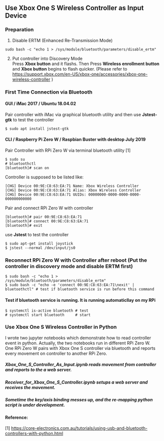 ## Use Xbox One S Wireless Controller as Input Device
### Preparation
1) Disable ERTM (Enhanced Re-Transmission Mode)
```
sudo bash -c "echo 1 > /sys/module/bluetooth/parameters/disable_ertm"
```
2) Put controller into Discovery Mode <br>
Press <b>Xbox button</b> and it flashs. Then Press <b>Wireless enrollment button</b> and <b>Xbox button</b> begins to flash quicker. (Please refer to https://support.xbox.com/en-US/xbox-one/accessories/xbox-one-wireless-controller )
### First Time Connection via Bluetooth
#### GUI / iMac 2017 / Ubuntu 18.04.02
Pair controller with iMac via graphical bluetooth utility and then use <b>Jstest-gtk</b> to test the controller 
```
$ sudo apt install jstest-gtk 
```
#### CLI / Raspberry Pi Zero W / Raspbian Buster with desktop July 2019
Pair Controller with RPi Zero W via terminal bluetooth utility [1]
```
$ sudo su
# bluetoothctl 
[bluetooth]# scan on
```
Controller is supposed to be listed like:
```
[CHG] Device 00:9E:C8:63:EA:71 Name: Xbox Wireless Controller
[CHG] Device 00:9E:C8:63:EA:71 Alias: Xbox Wireless Controller
[CHG] Device 00:9E:C8:63:EA:71 UUIDs: 00000000-0000-0000-0000-000000000000
```
Pair and connect RPi Zero W with controller
```
[bluetooth]# pair 00:9E:C8:63:EA:71
[bluetooth]# connect 00:9E:C8:63:EA:71
[bluetooth]# exit 
```
use <b>Jstest</b> to test the controller 
```
$ sudo apt-get install joystick
$ jstest --normal /dev/input/js0
```
### Reconnect RPi Zero W with Controller after reboot (Put the controller in discovery mode and disable ERTM first)
``` 
$ sudo bash -c "echo 1 > /sys/module/bluetooth/parameters/disable_ertm"
$ sudo bash -c "echo -e 'connect 00:9E:C8:63:EA:71\nexit' | bluetoothctl" # test if bluetooth service is run before this command
``` 
#### Test if bluetooth service is running. It is running automaticllay on my RPi
````
$ systemctl is-active bluetooth # test 
# systemctl start bluetooth     # start
````
### Use Xbox One S Wireless Controller in Python
I wrote two jupyter notebooks which demonstrate how to read controller event in python. Actually, the two notebooks run in different RPi Zero W. One RPi Zero W pairs with Xbox One S controller via bluetooth and reports every movement on controller to another RPi Zero. <br>
##### Xbox_One_S_Controller_As_Input.ipynb reads movement from controller and reports to the a web server.
##### Receiver_for_Xbox_One_S_Controller.ipynb setups a web server and receives the movement.
##### Sometime the key/axis binding messes up, and the re-mapping python script is under development.

#### Reference: <br>
[1] https://core-electronics.com.au/tutorials/using-usb-and-bluetooth-controllers-with-python.html <br> 
